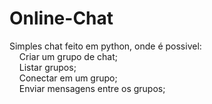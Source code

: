 # Online-Chat

Simples chat feito em python, onde é possivel:<br>
  &nbsp;&nbsp;&nbsp;&nbsp;Criar um grupo de chat;<br>
  &nbsp;&nbsp;&nbsp;&nbsp;Listar grupos;<br>
  &nbsp;&nbsp;&nbsp;&nbsp;Conectar em um grupo;<br>
  &nbsp;&nbsp;&nbsp;&nbsp;Enviar mensagens entre os grupos;
